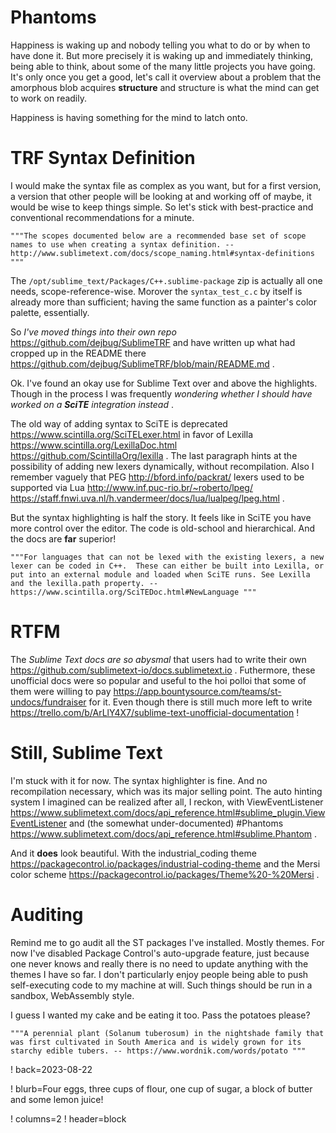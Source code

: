 # Phantoms

Happiness is waking up and nobody telling you what to do or by when to have done it. But more precisely it is waking up and immediately thinking, being able to think, about some of the many little projects you have going. It's only once you get a good, let's call it overview about a problem that the amorphous blob acquires **structure** and structure is what the mind can get to work on readily.

Happiness is having something for the mind to latch onto.

# TRF Syntax Definition

I would make the syntax file as complex as you want, but for a first version, a version that other people will be looking at and working off of maybe, it would be wise to keep things simple. So let's stick with best-practice and conventional recommendations for a minute.

	"""The scopes documented below are a recommended base set of scope names to use when creating a syntax definition. -- http://www.sublimetext.com/docs/scope_naming.html#syntax-definitions """

The `/opt/sublime_text/Packages/C++.sublime-package` zip is actually all one needs, scope-reference-wise. Morover the `syntax_test_c.c` by itself is already more than sufficient; having the same function as a painter's color palette, essentially.

So _I've moved things into their own repo_ https://github.com/dejbug/SublimeTRF and have written up what had cropped up in the README there https://github.com/dejbug/SublimeTRF/blob/main/README.md .

Ok. I've found an okay use for Sublime Text over and above the highlights. Though in the process I was frequently _wondering whether I should have worked on a **SciTE** integration instead_ .

The old way of adding syntax to SciTE is deprecated https://www.scintilla.org/SciTELexer.html in favor of Lexilla https://www.scintilla.org/LexillaDoc.html https://github.com/ScintillaOrg/lexilla . The last paragraph hints at the possibility of adding new lexers dynamically, without recompilation. Also I remember vaguely that PEG http://bford.info/packrat/ lexers used to be supported via Lua http://www.inf.puc-rio.br/~roberto/lpeg/ https://staff.fnwi.uva.nl/h.vandermeer/docs/lua/lualpeg/lpeg.html .

But the syntax highlighting is half the story. It feels like in SciTE you have more control over the editor. The code is old-school and hierarchical. And the docs are **far** superior!

	"""For languages that can not be lexed with the existing lexers, a new lexer can be coded in C++.  These can either be built into Lexilla, or put into an external module and loaded when SciTE runs. See Lexilla and the lexilla.path property. -- https://www.scintilla.org/SciTEDoc.html#NewLanguage """

# RTFM

The _Sublime Text docs are so abysmal_ that users had to write their own https://github.com/sublimetext-io/docs.sublimetext.io . Futhermore, these unofficial docs were so popular and useful to the hoi polloi that some of them were willing to pay https://app.bountysource.com/teams/st-undocs/fundraiser for it. Even though there is still much more left to write https://trello.com/b/ArLlY4X7/sublime-text-unofficial-documentation !

# Still, Sublime Text

I'm stuck with it for now. The syntax highlighter is fine. And no recompilation necessary, which was its major selling point. The auto hinting system I imagined can be realized after all, I reckon, with ViewEventListener https://www.sublimetext.com/docs/api_reference.html#sublime_plugin.ViewEventListener and (the somewhat under-documented) #Phantoms https://www.sublimetext.com/docs/api_reference.html#sublime.Phantom .

And it **does** look beautiful. With the industrial_coding theme https://packagecontrol.io/packages/industrial-coding-theme and the Mersi color scheme https://packagecontrol.io/packages/Theme%20-%20Mersi .

# Auditing

Remind me to go audit all the ST packages I've installed. Mostly themes. For now I've disabled Package Control's auto-upgrade feature, just because one never knows and really there is no need to update anything with the themes I have so far. I don't particularly enjoy people being able to push self-executing code to my machine at will. Such things should be run in a sandbox, WebAssembly style.

I guess I wanted my cake and be eating it too. Pass the potatoes please?

	"""A perennial plant (Solanum tuberosum) in the nightshade family that was first cultivated in South America and is widely grown for its starchy edible tubers. -- https://www.wordnik.com/words/potato """


! back=2023-08-22

! blurb=Four eggs, three cups of flour, one cup of sugar, a block of butter and some lemon juice!

! columns=2
! header=block
